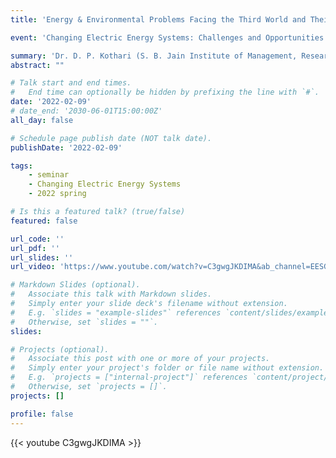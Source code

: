 ```yaml
---
title: 'Energy & Environmental Problems Facing the Third World and Their Probable Solutions'

event: 'Changing Electric Energy Systems: Challenges and Opportunities'

summary: 'Dr. D. P. Kothari (S. B. Jain Institute of Management, Research and Technology)'
abstract: ""

# Talk start and end times.
#   End time can optionally be hidden by prefixing the line with `#`.
date: '2022-02-09'
# date_end: '2030-06-01T15:00:00Z'
all_day: false

# Schedule page publish date (NOT talk date).
publishDate: '2022-02-09'

tags:
    - seminar
    - Changing Electric Energy Systems
    - 2022 spring

# Is this a featured talk? (true/false)
featured: false

url_code: ''
url_pdf: ''
url_slides: ''
url_video: 'https://www.youtube.com/watch?v=C3gwgJKDIMA&ab_channel=EESGatMIT'

# Markdown Slides (optional).
#   Associate this talk with Markdown slides.
#   Simply enter your slide deck's filename without extension.
#   E.g. `slides = "example-slides"` references `content/slides/example-slides.md`.
#   Otherwise, set `slides = ""`.
slides:

# Projects (optional).
#   Associate this post with one or more of your projects.
#   Simply enter your project's folder or file name without extension.
#   E.g. `projects = ["internal-project"]` references `content/project/deep-learning/index.md`.
#   Otherwise, set `projects = []`.
projects: []

profile: false
---
```


{{< youtube C3gwgJKDIMA >}}

<br>
